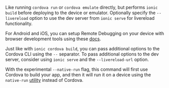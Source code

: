 Like running `cordova run` or `cordova emulate` directly, but performs `ionic build` before deploying to the device or emulator. Optionally specify the `--livereload` option to use the dev server from `ionic serve` for livereload functionality.

For Android and iOS, you can setup Remote Debugging on your device with browser development tools using these [docs](https://ionicframework.com/docs/developer-resources/developer-tips).

Just like with `ionic cordova build`, you can pass additional options to the Cordova CLI using the `--` separator. To pass additional options to the dev server, consider using `ionic serve` and the `--livereload-url` option.

With the experimental `--native-run` flag, this command will first use Cordova to build your app, and then it will run it on a device using the `native-run` [utility](https://github.com/ionic-team/native-run) instead of Cordova.